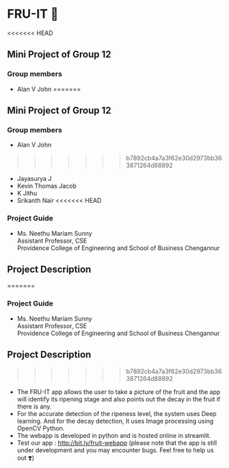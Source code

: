 # FRU-IT 🍎
<<<<<<< HEAD

## Mini Project of Group 12

### Group members

- Alan V John
=======
## Mini Project of Group 12


### Group members
- Alan V John 
>>>>>>> b7892cb4a7a3f62e30d2973bb363871264d88892
- Jayasurya J
- Kevin Thomas Jacob
- K Jithu
- Srikanth Nair
<<<<<<< HEAD

### Project Guide

- Ms. Neethu Mariam Sunny <br>
  Assistant Professor, CSE <br>
  Providence College of Engineering and School of Business Chengannur

## Project Description

=======
### Project Guide
- Ms. Neethu Mariam Sunny <br>
    Assistant Professor, CSE <br>
    Providence College of Engineering and School of Business Chengannur


## Project Description
>>>>>>> b7892cb4a7a3f62e30d2973bb363871264d88892
- The FRU-IT app allows the user to take a picture of the fruit and the app will identify its ripening stage and also points out the decay in the fruit if there is any.
- For the accurate detection of the ripeness level, the system uses Deep learning. And for the decay detection, It uses Image processing using OpenCV Python.
- The webapp is developed in python and is hosted online in streamlit.
- Test our app : http://bit.ly/fruit-webapp (please note that the app is still under development and you may encounter bugs. Feel free to help us out ❣️)
